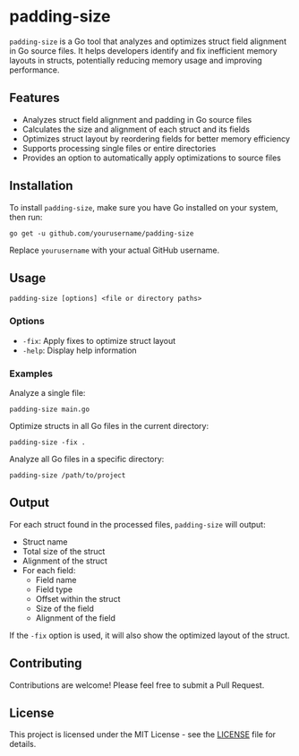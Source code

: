 # padding-size

`padding-size` is a Go tool that analyzes and optimizes struct field alignment in Go source files. It helps developers identify and fix inefficient memory layouts in structs, potentially reducing memory usage and improving performance.

## Features

- Analyzes struct field alignment and padding in Go source files
- Calculates the size and alignment of each struct and its fields
- Optimizes struct layout by reordering fields for better memory efficiency
- Supports processing single files or entire directories
- Provides an option to automatically apply optimizations to source files

## Installation

To install `padding-size`, make sure you have Go installed on your system, then run:

```
go get -u github.com/yourusername/padding-size
```

Replace `yourusername` with your actual GitHub username.

## Usage

```
padding-size [options] <file or directory paths>
```

### Options

- `-fix`: Apply fixes to optimize struct layout
- `-help`: Display help information

### Examples

Analyze a single file:
```
padding-size main.go
```

Optimize structs in all Go files in the current directory:
```
padding-size -fix .
```

Analyze all Go files in a specific directory:
```
padding-size /path/to/project
```

## Output

For each struct found in the processed files, `padding-size` will output:

- Struct name
- Total size of the struct
- Alignment of the struct
- For each field:
    - Field name
    - Field type
    - Offset within the struct
    - Size of the field
    - Alignment of the field

If the `-fix` option is used, it will also show the optimized layout of the struct.

## Contributing

Contributions are welcome! Please feel free to submit a Pull Request.

## License

This project is licensed under the MIT License - see the [LICENSE](LICENSE) file for details.
